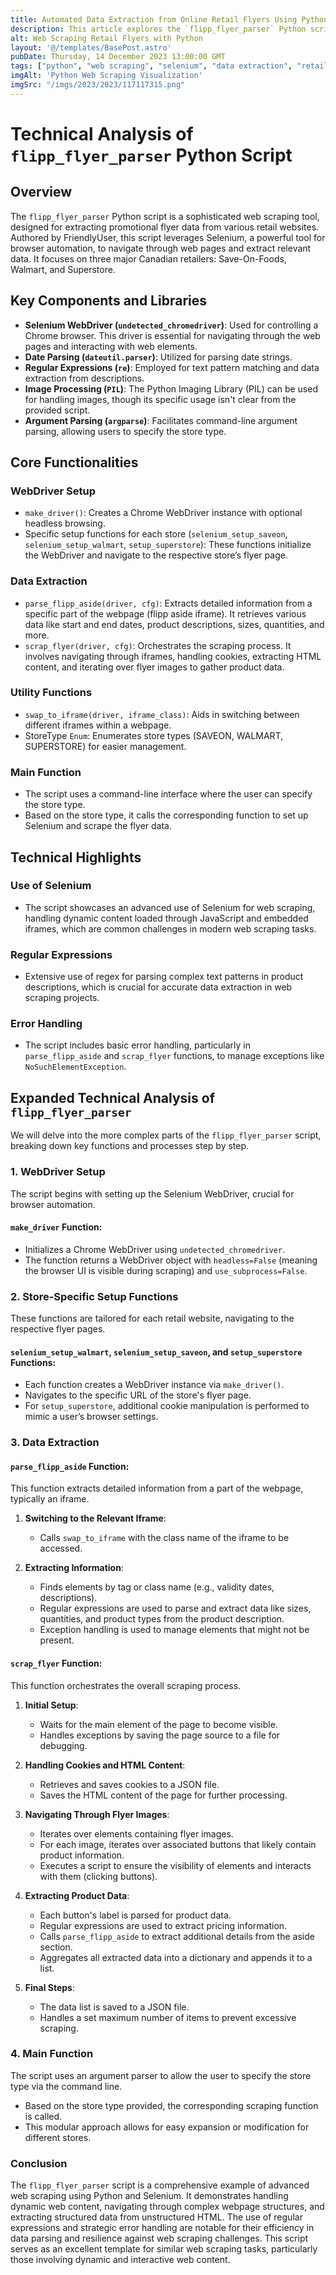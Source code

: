 ```yaml
---
title: Automated Data Extraction from Online Retail Flyers Using Python and Selenium
description: This article explores the `flipp_flyer_parser` Python script, an advanced web scraping tool for extracting promotional data from retail websites like Save-On-Foods, Walmart, and Superstore.
alt: Web Scraping Retail Flyers with Python
layout: '@/templates/BasePost.astro'
pubDate: Thursday, 14 December 2023 13:00:00 GMT
tags: ["python", "web scraping", "selenium", "data extraction", "retail", "automation"]
imgAlt: 'Python Web Scraping Visualization'
imgSrc: "/imgs/2023/2023/117117315.png"
---
```


# Technical Analysis of `flipp_flyer_parser` Python Script

## Overview

The `flipp_flyer_parser` Python script is a sophisticated web scraping tool, designed for extracting promotional flyer data from various retail websites. Authored by FriendlyUser, this script leverages Selenium, a powerful tool for browser automation, to navigate through web pages and extract relevant data. It focuses on three major Canadian retailers: Save-On-Foods, Walmart, and Superstore.

## Key Components and Libraries
- **Selenium WebDriver (`undetected_chromedriver`)**: Used for controlling a Chrome browser. This driver is essential for navigating through the web pages and interacting with web elements.
- **Date Parsing (`dateutil.parser`)**: Utilized for parsing date strings.
- **Regular Expressions (`re`)**: Employed for text pattern matching and data extraction from descriptions.
- **Image Processing (`PIL`)**: The Python Imaging Library (PIL) can be used for handling images, though its specific usage isn't clear from the provided script.
- **Argument Parsing (`argparse`)**: Facilitates command-line argument parsing, allowing users to specify the store type.

## Core Functionalities

### WebDriver Setup
- `make_driver()`: Creates a Chrome WebDriver instance with optional headless browsing.
- Specific setup functions for each store (`selenium_setup_saveon`, `selenium_setup_walmart`, `setup_superstore`): These functions initialize the WebDriver and navigate to the respective store’s flyer page.

### Data Extraction
- `parse_flipp_aside(driver, cfg)`: Extracts detailed information from a specific part of the webpage (flipp aside iframe). It retrieves various data like start and end dates, product descriptions, sizes, quantities, and more.
- `scrap_flyer(driver, cfg)`: Orchestrates the scraping process. It involves navigating through iframes, handling cookies, extracting HTML content, and iterating over flyer images to gather product data.

### Utility Functions
- `swap_to_iframe(driver, iframe_class)`: Aids in switching between different iframes within a webpage.
- StoreType `Enum`: Enumerates store types (SAVEON, WALMART, SUPERSTORE) for easier management.

### Main Function
- The script uses a command-line interface where the user can specify the store type.
- Based on the store type, it calls the corresponding function to set up Selenium and scrape the flyer data.

## Technical Highlights

### Use of Selenium
- The script showcases an advanced use of Selenium for web scraping, handling dynamic content loaded through JavaScript and embedded iframes, which are common challenges in modern web scraping tasks.

### Regular Expressions
- Extensive use of regex for parsing complex text patterns in product descriptions, which is crucial for accurate data extraction in web scraping projects.

### Error Handling
- The script includes basic error handling, particularly in `parse_flipp_aside` and `scrap_flyer` functions, to manage exceptions like `NoSuchElementException`.

## Expanded Technical Analysis of `flipp_flyer_parser` 

We will delve into the more complex parts of the `flipp_flyer_parser` script, breaking down key functions and processes step by step.

### 1. WebDriver Setup
The script begins with setting up the Selenium WebDriver, crucial for browser automation.

#### `make_driver` Function:
- Initializes a Chrome WebDriver using `undetected_chromedriver`.
- The function returns a WebDriver object with `headless=False` (meaning the browser UI is visible during scraping) and `use_subprocess=False`.

### 2. Store-Specific Setup Functions
These functions are tailored for each retail website, navigating to the respective flyer pages.

#### `selenium_setup_walmart`, `selenium_setup_saveon`, and `setup_superstore` Functions:
- Each function creates a WebDriver instance via `make_driver()`.
- Navigates to the specific URL of the store's flyer page.
- For `setup_superstore`, additional cookie manipulation is performed to mimic a user’s browser settings.

### 3. Data Extraction

#### `parse_flipp_aside` Function:
This function extracts detailed information from a part of the webpage, typically an iframe.

1. **Switching to the Relevant Iframe**: 
   - Calls `swap_to_iframe` with the class name of the iframe to be accessed.
   
2. **Extracting Information**:
   - Finds elements by tag or class name (e.g., validity dates, descriptions).
   - Regular expressions are used to parse and extract data like sizes, quantities, and product types from the product description.
   - Exception handling is used to manage elements that might not be present.

#### `scrap_flyer` Function:
This function orchestrates the overall scraping process.

1. **Initial Setup**:
   - Waits for the main element of the page to become visible.
   - Handles exceptions by saving the page source to a file for debugging.

2. **Handling Cookies and HTML Content**:
   - Retrieves and saves cookies to a JSON file.
   - Saves the HTML content of the page for further processing.

3. **Navigating Through Flyer Images**:
   - Iterates over elements containing flyer images.
   - For each image, iterates over associated buttons that likely contain product information.
   - Executes a script to ensure the visibility of elements and interacts with them (clicking buttons).

4. **Extracting Product Data**:
   - Each button's label is parsed for product data.
   - Regular expressions are used to extract pricing information.
   - Calls `parse_flipp_aside` to extract additional details from the aside section.
   - Aggregates all extracted data into a dictionary and appends it to a list.

5. **Final Steps**:
   - The data list is saved to a JSON file.
   - Handles a set maximum number of items to prevent excessive scraping.

### 4. Main Function
The script uses an argument parser to allow the user to specify the store type via the command line.

- Based on the store type provided, the corresponding scraping function is called.
- This modular approach allows for easy expansion or modification for different stores.

### Conclusion
The `flipp_flyer_parser` script is a comprehensive example of advanced web scraping using Python and Selenium. It demonstrates handling dynamic web content, navigating through complex webpage structures, and extracting structured data from unstructured HTML. The use of regular expressions and strategic error handling are notable for their efficiency in data parsing and resilience against web scraping challenges. This script serves as an excellent template for similar web scraping tasks, particularly those involving dynamic and interactive web content.